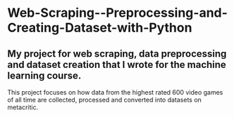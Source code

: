 # Web-Scraping--Preprocessing-and-Creating-Dataset-with-Python
My project for web scraping, data preprocessing and dataset creation that I wrote for the machine learning course.
--
This project focuses on how data from the highest rated 600 video games of all time are collected, processed and converted into datasets on metacritic.
